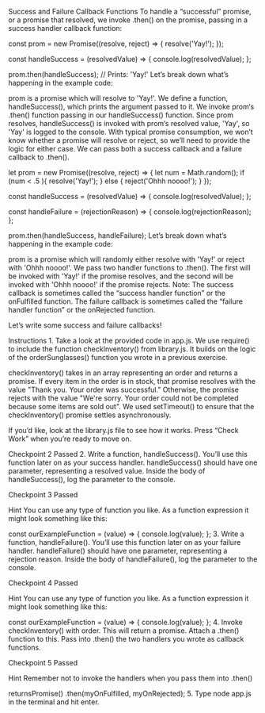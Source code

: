 Success and Failure Callback Functions
To handle a “successful” promise, or a promise that resolved, we invoke .then() on the promise, passing in a success handler callback function:

const prom = new Promise((resolve, reject) => {
  resolve('Yay!');
});
 
const handleSuccess = (resolvedValue) => {
  console.log(resolvedValue);
};
 
prom.then(handleSuccess); // Prints: 'Yay!'
Let’s break down what’s happening in the example code:

prom is a promise which will resolve to 'Yay!'.
We define a function, handleSuccess(), which prints the argument passed to it.
We invoke prom‘s .then() function passing in our handleSuccess() function.
Since prom resolves, handleSuccess() is invoked with prom‘s resolved value, 'Yay', so 'Yay' is logged to the console.
With typical promise consumption, we won’t know whether a promise will resolve or reject, so we’ll need to provide the logic for either case. We can pass both a success callback and a failure callback to .then().

let prom = new Promise((resolve, reject) => {
  let num = Math.random();
  if (num < .5 ){
    resolve('Yay!');
  } else {
    reject('Ohhh noooo!');
  }
});
 
const handleSuccess = (resolvedValue) => {
  console.log(resolvedValue);
};
 
const handleFailure = (rejectionReason) => {
  console.log(rejectionReason);
};
 
prom.then(handleSuccess, handleFailure);
Let’s break down what’s happening in the example code:

prom is a promise which will randomly either resolve with 'Yay!' or reject with 'Ohhh noooo!'.
We pass two handler functions to .then(). The first will be invoked with 'Yay!' if the promise resolves, and the second will be invoked with 'Ohhh noooo!' if the promise rejects.
Note: The success callback is sometimes called the “success handler function” or the onFulfilled function. The failure callback is sometimes called the “failure handler function” or the onRejected function. 

Let’s write some success and failure callbacks!

Instructions
1.
Take a look at the provided code in app.js. We use require() to include the function checkInventory() from library.js. It builds on the logic of the orderSunglasses() function you wrote in a previous exercise.

checkInventory() takes in an array representing an order and returns a promise.
If every item in the order is in stock, that promise resolves with the value "Thank you. Your order was successful."
Otherwise, the promise rejects with the value "We're sorry. Your order could not be completed because some items are sold out".
We used setTimeout() to ensure that the checkInventory() promise settles asynchronously.

If you’d like, look at the library.js file to see how it works. Press “Check Work” when you’re ready to move on.

Checkpoint 2 Passed
2.
Write a function, handleSuccess(). You’ll use this function later on as your success handler. handleSuccess() should have one parameter, representing a resolved value. Inside the body of handleSuccess(), log the parameter to the console.

Checkpoint 3 Passed

Hint
You can use any type of function you like. As a function expression it might look something like this:

const ourExampleFunction = (value) => {
  console.log(value);
};
3.
Write a function, handleFailure(). You’ll use this function later on as your failure handler. handleFailure() should have one parameter, representing a rejection reason. Inside the body of handleFailure(), log the parameter to the console.

Checkpoint 4 Passed

Hint
You can use any type of function you like. As a function expression it might look something like this:

const ourExampleFunction = (value) => {
  console.log(value);
};
4.
Invoke checkInventory() with order. This will return a promise. Attach a .then() function to this. Pass into .then() the two handlers you wrote as callback functions.

Checkpoint 5 Passed

Hint
Remember not to invoke the handlers when you pass them into .then()

returnsPromise()
  .then(myOnFulfilled, myOnRejected);
5.
Type node app.js in the terminal and hit enter.

